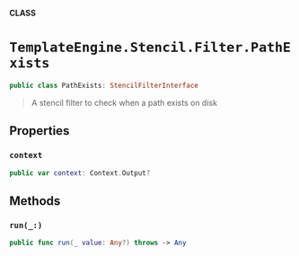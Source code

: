 **CLASS**

# `TemplateEngine.Stencil.Filter.PathExists`

```swift
public class PathExists: StencilFilterInterface
```

> A stencil filter to check when a path exists on disk

## Properties
### `context`

```swift
public var context: Context.Output?
```

## Methods
### `run(_:)`

```swift
public func run(_ value: Any?) throws -> Any
```
